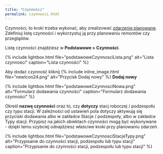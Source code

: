 ```yaml
---
title: "Czynności"
permalink: czynnosci.html
---
```


Czynności, to kroki trzeba wykonać, aby zrealizować [zdarzenie planowane](/zdarzenia-planowane). Zdefiniuj listę czynności i wykorzystuj ją przy planowaniu remontów czy przeglądów.

Listę czynności znajdziesz w **Podstawowe > Czynności**. 

{% include lightbox.html file="podstawoweCzynnosciLista.png" alt="Lista czynności" caption="Lista czynności" %}

Aby dodać czynność kliknij {% include inline_image.html file="newIcon24.png" alt="Przycisk Dodaj nowy" %} **Dodaj nowy**

{% include lightbox.html file="podstawoweCzynnosciNowa.png" alt="Formularz dodawania czynności" caption="Formularz dodawania czynności" %}

Określ **nazwę czynności** oraz to, czy **dotyczy** stacj roboczej / podzespołu czy typu stacji. W zależności od ustawień pola dotyczy aktywują się przyciski dodawania albo w zakładce Stacje / podzespoły, albo w zakładce Typy stacji. Przypisz na jakich obiektach czynności mogą być wykonywane - dzięki temu szybciej odnajdziesz właściwe kroki przy planowaniu zdarzeń.

{% include lightbox.html file="podstawoweCzynnosciStacjeTypy.png" alt="Przypisanie do czynności stacji, podzespołu lub typu stacji" caption="Przypisanie do czynności stacji, podzespołu lub typu stacji" %}